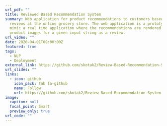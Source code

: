 ```yaml
---
url_pdf: ""
title: Reviewed Based Recommendation System
summary: Web application for product recommendations to customers based on their
  reviews at the online grocery store. The web application is a prototype to
  mimic a real time application where the recommendations are rendered with
  product images for a given input string as a review.
url_video: ""
date: 2020-04-01T00:00:00Z
featured: true
tags:
  - NLP
  - Deployment
external_link: https://github.com/skotak2/Review-Based-Recommendation-System
url_slides: ""
links:
  - icon: github
    icon_pack: fab fa-github
    name: Follow
    url: https://github.com/skotak2/Review-Based-Recommendation-System
image:
  caption: null
  focal_point: Smart
  preview_only: true
url_code: ""
---
```

